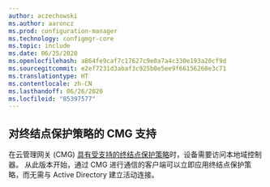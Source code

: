 ```yaml
---
author: aczechowski
ms.author: aaroncz
ms.prod: configuration-manager
ms.technology: configmgr-core
ms.topic: include
ms.date: 06/25/2020
ms.openlocfilehash: a864fe9caf7c17627c9e0a7a4c330e193a20cf9d
ms.sourcegitcommit: e2ef7231d3abaf3c925b0e5ee9f66156260e3c71
ms.translationtype: HT
ms.contentlocale: zh-CN
ms.lasthandoff: 06/26/2020
ms.locfileid: "85397577"
---
```

## <a name="cmg-support-for-endpoint-protection-policies"></a><a name="bkmk_epcmg"></a>对终结点保护策略的 CMG 支持

<!--4773948-->

在云管理网关 (CMG) [具有受支持的终结点保护策略](../../../../clients/manage/cmg/plan-cloud-management-gateway.md#bkmk_note1)时，设备需要访问本地域控制器。<!-- 4350561 --> 从此版本开始，通过 CMG 进行通信的客户端可以立即应用终结点保护策略，而无需与 Active Directory 建立活动连接。
